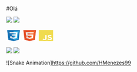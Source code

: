#Olá

<div>
<img heigh="180em" src="https://github-readme-stats.vercel.app/api?username=HMenezes99&show_icons=false&theme=dark">
<img heigh="170em" src="https://github-readme-stats.vercel.app/api/top-langs/?username=HMenezes99&layout=compact]https://github.com/anuraghazra/github-readme-stats">
</div>
<br>
<div>
<img align="center" alt="Humberto-CSS" height="30" width="40" src="https://raw.githubusercontent.com/devicons/devicon/master/icons/css3/css3-original.svg">
<img align="center" alt="Humberto-HTML" height="30" width="40" src="https://raw.githubusercontent.com/devicons/devicon/master/icons/html5/html5-original.svg">
<img align="center" alt="Humberto-Js" height="30" width="40" src="https://raw.githubusercontent.com/devicons/devicon/master/icons/javascript/javascript-plain.svg">
</div>

<div>
<br>
<a href="https://www.linkedin.com/in/humberto-menezes-silva-8b95081ab/" target="_blank"><img src="https://img.shields.io/badge/-LinkedIn-%230077B5?style=for-the-badge&logo=linkedin&logoColor=white" target="_blank"></a>
<a href="https://www.instagram.com/sr.yoda/" target="_blank"><img src="https://img.shields.io/badge/-Instagram-%23E4405F?style=for-the-badge&logo=instagram&logoColor=white" target="_blank"></a>
</div>


![Snake Animation]https://github.com/HMenezes99
